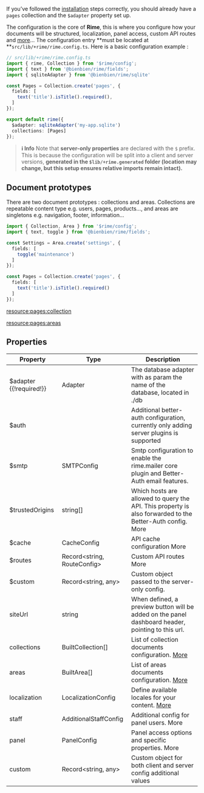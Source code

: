 If you’ve followed the [installation](/docs/02-installation.md) steps correctly, you should already have a `pages` collection and the `$adapter` property set up.

The configuration is the core of **Rime**, this is where you configure how your documents will be structured, localization, panel access, custom API routes and [more](#properties)… The configuration entry **must be located at **`src/lib/+rime/rime.config.ts`. Here is a basic configuration example :

```ts
// src/lib/+rime/rime.config.ts
import { rime, Collection } from '$rime/config';
import { text } from '@bienbien/rime/fields';
import { sqliteAdapter } from '@bienbien/rime/sqlite'

const Pages = Collection.create('pages', {
  fields: [
    text('title').isTitle().required(),
  ]
});

export default rime({
  $adapter: sqliteAdapter('my-app.sqlite')
  collections: [Pages]
});
```

> **ℹ️ Info**
> Note that **server-only properties** are declared with the `$` prefix. This is because the configuration will be split into a client and server versions, **generated in the **`$lib/+rime.generated`** folder (location may change, but this setup ensures relative imports remain intact).**

## Document prototypes

There are two document prototypes : collections and areas. Collections are repeatable content type e.g. users, pages, products…, and areas are singletons e.g. navigation, footer, information…

```ts
import { Collection, Area } from '$rime/config';
import { text, toggle } from '@bienbien/rime/fields';

const Settings = Area.create('settings', {
  fields: [
    toggle('maintenance')
  ]
});

const Pages = Collection.create('pages', {
  fields: [
    text('title').isTitle().required()
  ]
});
```

[resource:pages:collection](/docs/03-01-configuration__collection.md)

[resource:pages:areas](/docs/03-02-configuration__areas.md)

## Properties

| Property | Type | Description |
| --- | --- | --- |
| $adapter {{!required!}} | Adapter | The database adapter with as param the name of the database, located in ./db |
| $auth | | Additional better-auth configuration, currently only adding server plugins is supported |
| $smtp | SMTPConfig | Smtp configuration to enable the rime.mailer core plugin and Better-Auth email features. |
| $trustedOrigins | string[] | Which hosts are allowed to query the API. This property is also forwarded to the Better-Auth config. More |
| $cache | CacheConfig | API cache configuration More |
| $routes | Record<string, RouteConfig> | Custom API routes More |
| $custom | Record<string, any> | Custom object passed to the server-only config. |
| siteUrl | string | When defined, a preview button will be added on the panel dashboard header, pointing to this url. |
| collections | BuiltCollection[] | List of collection documents configuration. [More](/docs/configuration/collections) |
| areas | BuiltArea[] | List of areas documents configuration. [More](/docs/configuration/areas) |
| localization | LocalizationConfig | Define available locales for your content. [More](/docs/configuration/i18n) |
| staff | AdditionalStaffConfig | Additional config for panel users. More |
| panel | PanelConfig | Panel access options and specific properties. More |
| custom | Record<string, any> | Custom object for both client and server config additional values |
